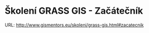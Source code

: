 Školení GRASS GIS - Začátečník
==============================

URL: http://www.gismentors.eu/skoleni/grass-gis.html#zacatecnik
